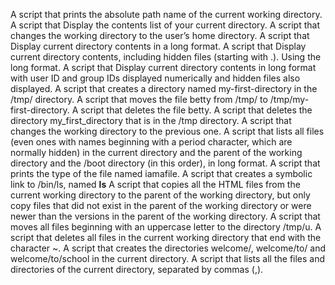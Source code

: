 A script that prints the absolute path name of the current working directory.
A script that Display the contents list of your current directory.
A script that changes the working directory to the user’s home directory.
A script that Display current directory contents in a long format.
A script that Display current directory contents, including hidden files (starting with .). Using the long format.
A script that Display current directory contents in long format with user ID and group IDs displayed numerically and hidden files also displayed.
A script that creates a directory named my-first-directory in the /tmp/ directory.
A script that moves the file betty from /tmp/ to /tmp/my-first-directory.
A script that deletes the file betty.
A script that deletes the directory my_first_directory that is in the /tmp directory.
A script that changes the working directory to the previous one.
A script that lists all files (even ones with names beginning with a period character, which are normally hidden) in the current directory and the parent of the working directory and the /boot directory (in this order), in long format.
A script that prints the type of the file named iamafile.
A script that creates a symbolic link to /bin/ls, named __ls__
A script that copies all the HTML files from the current working directory to the parent of the working directory, but only copy files that did not exist in the parent of the working directory or were newer than the versions in the parent of the working directory.
A script that moves all files beginning with an uppercase letter to the directory /tmp/u.
A script that deletes all files in the current working directory that end with the character ~.
A script that creates the directories welcome/, welcome/to/ and welcome/to/school in the current directory.
A script that lists all the files and directories of the current directory, separated by commas (,).
